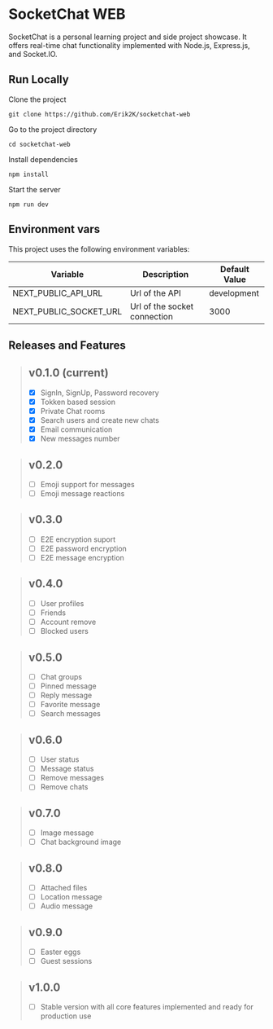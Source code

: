 
# SocketChat WEB

SocketChat is a personal learning project and side project showcase. It offers real-time chat functionality implemented with Node.js, Express.js, and Socket.IO.


## Run Locally

Clone the project

```console
git clone https://github.com/Erik2K/socketchat-web
```

Go to the project directory

```console
cd socketchat-web
```

Install dependencies

```console
npm install
```

Start the server

```console
npm run dev
```

## Environment vars

This project uses the following environment variables:

| Variable                 | Description                   | Default Value  |
|--------------------------|-------------------------------|----------------|
| NEXT_PUBLIC_API_URL      | Url of the API                | development    |
| NEXT_PUBLIC_SOCKET_URL   | Url of the socket connection  | 3000           |

## Releases and Features

> ## v0.1.0 (current)
> 
> - [x] SignIn, SignUp, Password recovery
> - [x] Tokken based session
> - [x] Private Chat rooms
> - [x] Search users and create new chats
> - [x] Email communication
> - [x] New messages number

> ## v0.2.0
> - [ ] Emoji support for messages
> - [ ] Emoji message reactions

> ## v0.3.0
> - [ ] E2E encryption suport
> - [ ] E2E password encryption
> - [ ] E2E message encryption

> ## v0.4.0
> - [ ] User profiles
> - [ ] Friends
> - [ ] Account remove
> - [ ] Blocked users

> ## v0.5.0
> - [ ] Chat groups
> - [ ] Pinned message
> - [ ] Reply message
> - [ ] Favorite message
> - [ ] Search messages

> ## v0.6.0
> - [ ] User status
> - [ ] Message status
> - [ ] Remove messages
> - [ ] Remove chats

> ## v0.7.0
> - [ ] Image message
> - [ ] Chat background image

> ## v0.8.0
> - [ ] Attached files
> - [ ] Location message
> - [ ] Audio message

> ## v0.9.0
> - [ ] Easter eggs
> - [ ] Guest sessions

> ## v1.0.0
> - [ ] Stable version with all core features implemented and ready for production use
